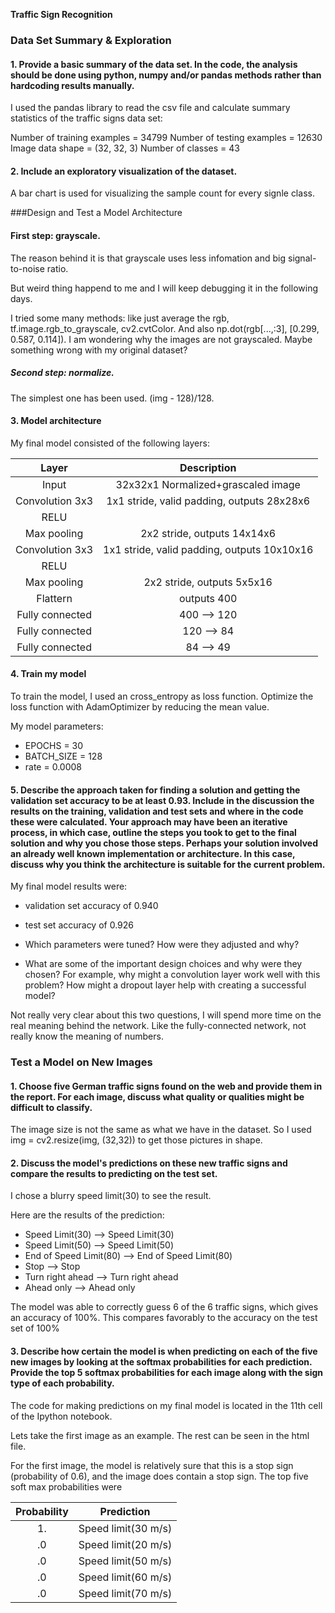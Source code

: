 **Traffic Sign Recognition** 

### Data Set Summary & Exploration

#### 1. Provide a basic summary of the data set. In the code, the analysis should be done using python, numpy and/or pandas methods rather than hardcoding results manually.

I used the pandas library to read the csv file and calculate summary statistics of the traffic
signs data set:

Number of training examples = 34799
Number of testing examples = 12630
Image data shape = (32, 32, 3)
Number of classes = 43

#### 2. Include an exploratory visualization of the dataset.

A bar chart is used for visualizing the sample count for every signle class.

###Design and Test a Model Architecture

#### First step: grayscale. 
The reason behind it is that grayscale uses less infomation and big signal-to-noise ratio.

But weird thing happend to me and I will keep debugging it in the following days.

I tried some many methods: like just average the rgb, tf.image.rgb_to_grayscale, cv2.cvtColor. 
And also np.dot(rgb[...,:3], [0.299, 0.587, 0.114]). I am wondering why the images are not grayscaled. Maybe something wrong with my original dataset?


##### Second step: normalize.
The simplest one has been used. (img - 128)/128.


#### 3. Model architecture

My final model consisted of the following layers:

| Layer         		|     Description	        					| 
|:---------------------:|:---------------------------------------------:| 
| Input         		| 32x32x1 Normalized+grascaled image  | 
| Convolution 3x3     	| 1x1 stride, valid padding, outputs 28x28x6 	|
| RELU					|												|
| Max pooling	      	| 2x2 stride,  outputs 14x14x6 				|
| Convolution 3x3	    | 1x1 stride, valid padding, outputs 10x10x16 	|
| RELU					|												|
| Max pooling	      	| 2x2 stride,  outputs 5x5x16 				|
| Flattern      |  outputs 400              |
| Fully connected		| 400 --> 120									|
| Fully connected		| 120 --> 84       									|
| Fully connected		| 84 --> 49       									|

 

#### 4. Train my model

To train the model, I used an cross_entropy as loss function. Optimize the loss function with AdamOptimizer by reducing the mean value.

My model parameters:
* EPOCHS = 30
* BATCH_SIZE = 128
* rate = 0.0008

#### 5. Describe the approach taken for finding a solution and getting the validation set accuracy to be at least 0.93. Include in the discussion the results on the training, validation and test sets and where in the code these were calculated. Your approach may have been an iterative process, in which case, outline the steps you took to get to the final solution and why you chose those steps. Perhaps your solution involved an already well known implementation or architecture. In this case, discuss why you think the architecture is suitable for the current problem.

My final model results were:
* validation set accuracy of 0.940
* test set accuracy of 0.926

* Which parameters were tuned? How were they adjusted and why?
* What are some of the important design choices and why were they chosen? For example, why might a convolution layer work well with this problem? How might a dropout layer help with creating a successful model?

Not really very clear about this two questions, I will spend more time on the real meaning behind the network. Like the fully-connected network, not really know the meaning of numbers.


### Test a Model on New Images

#### 1. Choose five German traffic signs found on the web and provide them in the report. For each image, discuss what quality or qualities might be difficult to classify.

The image size is not the same as what we have in the dataset.
So I used img = cv2.resize(img, (32,32)) to get those pictures in shape.

#### 2. Discuss the model's predictions on these new traffic signs and compare the results to predicting on the test set.

I chose a blurry speed limit(30) to see the result.

Here are the results of the prediction:
* Speed Limit(30) --> Speed Limit(30)
* Speed Limit(50) --> Speed Limit(50)
* End of Speed Limit(80) --> End of Speed Limit(80)
* Stop --> Stop
* Turn right ahead --> Turn right ahead
* Ahead only --> Ahead only

The model was able to correctly guess 6 of the 6 traffic signs, which gives an accuracy of 100%. This compares favorably to the accuracy on the test set of 100%

#### 3. Describe how certain the model is when predicting on each of the five new images by looking at the softmax probabilities for each prediction. Provide the top 5 softmax probabilities for each image along with the sign type of each probability.

The code for making predictions on my final model is located in the 11th cell of the Ipython notebook.

Lets take the first image as an example. The rest can be seen in the html file.

For the first image, the model is relatively sure that this is a stop sign (probability of 0.6), and the image does contain a stop sign. The top five soft max probabilities were

| Probability         	|     Prediction	        					| 
|:---------------------:|:---------------------------------------------:| 
| 1.         			| Speed limit(30 m/s)									| 
| .0     				| Speed limit(20 m/s) 								|
| .0					| Speed limit(50 m/s)											|
| .0	      			| Speed limit(60 m/s)					 				|
| .0				    | Speed limit(70 m/s)      							|



